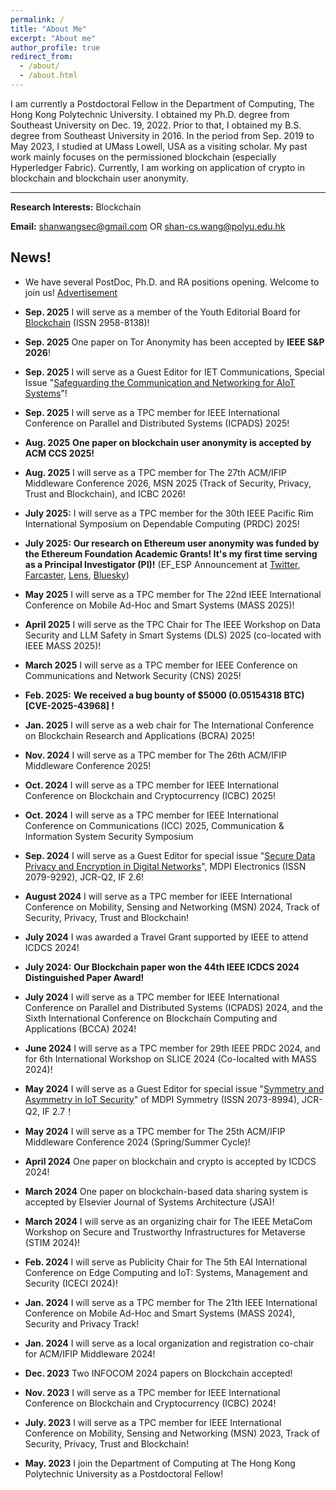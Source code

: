 ```yaml
---
permalink: /
title: "About Me"
excerpt: "About me"
author_profile: true
redirect_from: 
  - /about/
  - /about.html
---
```


I am currently a Postdoctoral Fellow in the Department of Computing, The Hong Kong Polytechnic University. I obtained my Ph.D. degree from Southeast University on Dec. 19, 2022. Prior to that, I obtained my B.S. degree from Southeast University in 2016. In the period from Sep. 2019 to May 2023, I studied at UMass Lowell, USA as a visiting scholar. My past work mainly focuses on the permissioned blockchain (especially Hyperledger Fabric). Currently, I am working on application of crypto in blockchain and blockchain user anonymity.

---
**Research Interests:** Blockchain

**Email:** <shanwangsec@gmail.com> OR <shan-cs.wang@polyu.edu.hk> 


## News!

- We have several PostDoc, Ph.D. and RA positions opening. Welcome to join us! [Advertisement](https://www4.comp.polyu.edu.hk/~shanjiang/IMCL-Blockchain-AD-2023-09.pdf)

- **Sep. 2025** I will serve as a member of the Youth Editorial Board for [Blockchain](https://www.elspub.com/journals/blockchain/home/) (ISSN 2958-8138)!

- **Sep. 2025** One paper on Tor Anonymity has been accepted by **IEEE S&P 2026**!

- **Sep. 2025** I will serve as a Guest Editor for IET Communications, Special Issue "[Safeguarding the Communication and Networking for AIoT Systems](https://ietresearch.onlinelibrary.wiley.com/hub/journal/17518636/homepage/call-for-papers/si-2025-001208)"!

- **Sep. 2025** I will serve as a TPC member for IEEE International Conference on Parallel and Distributed Systems (ICPADS) 2025!

- **Aug. 2025** **One paper on blockchain user anonymity is accepted by ACM CCS 2025!**

- **Aug. 2025** I will serve as a TPC member for The 27th ACM/IFIP Middleware Conference 2026, MSN 2025 (Track of Security, Privacy, Trust and Blockchain), and ICBC 2026!

- **July 2025:** I will serve as a TPC member for the 30th IEEE Pacific Rim International Symposium on Dependable Computing (PRDC) 2025!

- **July 2025:** **Our research on Ethereum user anonymity was funded by the Ethereum Foundation Academic Grants! It's my first time serving as a Principal Investigator (PI)!** (EF_ESP Announcement at [Twitter](https://x.com/shanwan82472663/status/1943247013937832037), [Farcaster](https://farcaster.xyz/ef-esp/0x16b8dc3f), [Lens](https://hey.xyz/posts/39y9jwneg4yxb12tsew), [Bluesky](https://bsky.app/profile/ef-esp.bsky.social/post/3ltvbz4owlc2p))

- **May 2025** I will serve as a TPC member for The 22nd IEEE International Conference on Mobile Ad-Hoc and Smart Systems (MASS 2025)!

- **April 2025** I will serve as the TPC Chair for The IEEE Workshop on Data Security and LLM Safety in Smart Systems (DLS) 2025 (co-located with IEEE MASS 2025)!

- **March 2025** I will serve as a TPC member for IEEE Conference on Communications and Network Security (CNS) 2025!

- **Feb. 2025:** **We received a bug bounty of $5000 (0.05154318 BTC) [CVE-2025-43968] !**

- **Jan. 2025** I will serve as a web chair for The International Conference on Blockchain Research and Applications (BCRA) 2025!

- **Nov. 2024** I will serve as a TPC member for The 26th ACM/IFIP Middleware Conference 2025!

- **Oct. 2024** I will serve as a TPC member for IEEE International Conference on Blockchain and Cryptocurrency (ICBC) 2025!

- **Oct. 2024** I will serve as a TPC member for IEEE International Conference on Communications (ICC) 2025, Communication & Information System Security Symposium

- **Sep. 2024** I will serve as a Guest Editor for special issue "[Secure Data Privacy and Encryption in Digital Networks](https://www.mdpi.com/journal/electronics/special_issues/8K87O1YV29)", MDPI Electronics (ISSN 2079-9292), JCR-Q2, IF 2.6!

- **August 2024** I will serve as a TPC member for IEEE International Conference on Mobility, Sensing and Networking (MSN) 2024, Track of Security, Privacy, Trust and Blockchain!

- **July 2024** I was awarded a Travel Grant supported by IEEE to attend ICDCS 2024!

- **July 2024:** **Our Blockchain paper won the 44th IEEE ICDCS 2024 Distinguished Paper Award!**

- **July 2024** I will serve as a TPC member for IEEE International Conference on Parallel and Distributed Systems (ICPADS) 2024, and the Sixth International Conference on Blockchain Computing and Applications (BCCA) 2024!

- **June 2024** I will serve as a TPC member for 29th IEEE PRDC 2024, and for 6th International Workshop on SLICE 2024 (Co-localted with MASS 2024)!

- **May 2024** I will serve as a Guest Editor for special issue "[Symmetry and Asymmetry in IoT Security](https://www.mdpi.com/journal/symmetry/special_issues/I29705V1C3)" of MDPI Symmetry (ISSN 2073-8994), JCR-Q2, IF 2.7！

- **May 2024** I will serve as a TPC member for The 25th ACM/IFIP Middleware Conference 2024 (Spring/Summer Cycle)!

- **April 2024** One paper on blockchain and crypto is accepted by ICDCS 2024!

- **March 2024** One paper on blockchain-based data sharing system is accepted by Elsevier Journal of Systems Architecture 
 (JSA)!

- **March 2024** I will serve as an organizing chair for The IEEE MetaCom Workshop on Secure and Trustworthy Infrastructures for Metaverse (STIM 2024)!

- **Feb. 2024** I will serve as Publicity Chair for The 5th EAI International Conference on Edge Computing and IoT: Systems, Management and Security (ICECI 2024)!

- **Jan. 2024** I will serve as a TPC member for The 21th IEEE International Conference on Mobile Ad-Hoc and Smart Systems (MASS 2024), Security and Privacy Track!

- **Jan. 2024** I will serve as a local organization and registration co-chair for ACM/IFIP Middleware 2024!

- **Dec. 2023** Two INFOCOM 2024 papers on Blockchain accepted!

- **Nov. 2023** I will serve as a TPC member for IEEE International Conference on Blockchain and Cryptocurrency (ICBC) 2024!

- **July. 2023** I will serve as a TPC member for IEEE International Conference on Mobility, Sensing and Networking (MSN) 2023, Track of Security, Privacy, Trust and Blockchain!

- **May. 2023** I join the Department of Computing at The Hong Kong Polytechnic University as a Postdoctoral Fellow!



